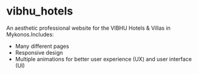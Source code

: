 # vibhu_hotels

An aesthetic professional website for the VIBHU Hotels & Villas in Mykonos.Includes:
* Many different pages 
* Responsive design
* Multiple animations for better user experience (UX) and user interface (UI)




